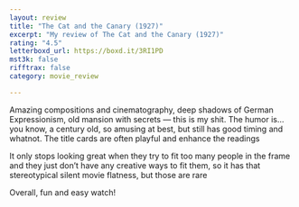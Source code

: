 ```yaml
---
layout: review
title: "The Cat and the Canary (1927)"
excerpt: "My review of The Cat and the Canary (1927)"
rating: "4.5"
letterboxd_url: https://boxd.it/3RI1PD
mst3k: false
rifftrax: false
category: movie_review

---
```


Amazing compositions and cinematography, deep shadows of German Expressionism, old mansion with secrets — this is my shit. The humor is… you know, a century old, so amusing at best, but still has good timing and whatnot. The title cards are often playful and enhance the readings

It only stops looking great when they try to fit too many people in the frame and they just don’t have any creative ways to fit them, so it has that stereotypical silent movie flatness, but those are rare

Overall, fun and easy watch!